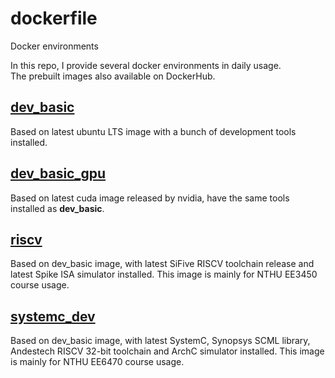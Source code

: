# dockerfile

Docker environments

In this repo, I provide several docker environments in daily usage. \
The prebuilt images also available on DockerHub.

## [dev_basic](https://hub.docker.com/r/jerryzj/dev_basic)

Based on latest ubuntu LTS image with a bunch of development tools installed.

## [dev_basic_gpu](https://hub.docker.com/r/jerryzj/dev_basic_gpu)

Based on latest cuda image released by nvidia, have the same tools installed as **dev_basic**.

## [riscv](https://hub.docker.com/r/jerryzj/riscv)

Based on dev_basic image, with latest SiFive RISCV toolchain release and latest Spike ISA simulator installed. This image is mainly for NTHU EE3450 course usage.

## [systemc_dev](https://hub.docker.com/r/jerryzj/systemc_dev)

Based on dev_basic image, with latest SystemC, Synopsys SCML library, Andestech RISCV 32-bit toolchain and ArchC simulator installed. This image is mainly for NTHU EE6470 course usage.
